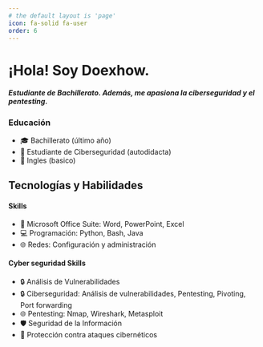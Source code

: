```yaml
---
# the default layout is 'page'
icon: fa-solid fa-user
order: 6
---
```

# ¡Hola! Soy Doexhow.
##### Estudiante de Bachillerato. Además, me apasiona la ciberseguridad y el pentesting.

### Educación
- 🎓 Bachillerato (último año)
- 📘 Estudiante de Ciberseguridad (autodidacta)
- 📄 Ingles (basico)

## Tecnologías y Habilidades

#### Skills
- 💼 Microsoft Office Suite: Word, PowerPoint, Excel
- 💻 Programación: Python, Bash, Java
- 🌐 Redes: Configuración y administración

#### Cyber seguridad Skills
- 🔒 Análisis de Vulnerabilidades
- 🔒 Ciberseguridad: Análisis de vulnerabilidades, Pentesting, Pivoting, Port forwarding
- 🌐 Pentesting: Nmap, Wireshark, Metasploit
- 🛡️ Seguridad de la Información 
- 🚧 Protección contra ataques cibernéticos